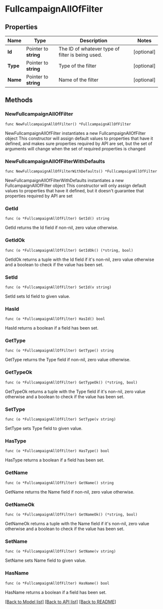 # FullcampaignAllOfFilter

## Properties

Name | Type | Description | Notes
------------ | ------------- | ------------- | -------------
**Id** | Pointer to **string** | The ID of whatever type of filter is being used. | [optional] 
**Type** | Pointer to **string** | Type of the filter | [optional] 
**Name** | Pointer to **string** | Name of the filter | [optional] 

## Methods

### NewFullcampaignAllOfFilter

`func NewFullcampaignAllOfFilter() *FullcampaignAllOfFilter`

NewFullcampaignAllOfFilter instantiates a new FullcampaignAllOfFilter object
This constructor will assign default values to properties that have it defined,
and makes sure properties required by API are set, but the set of arguments
will change when the set of required properties is changed

### NewFullcampaignAllOfFilterWithDefaults

`func NewFullcampaignAllOfFilterWithDefaults() *FullcampaignAllOfFilter`

NewFullcampaignAllOfFilterWithDefaults instantiates a new FullcampaignAllOfFilter object
This constructor will only assign default values to properties that have it defined,
but it doesn't guarantee that properties required by API are set

### GetId

`func (o *FullcampaignAllOfFilter) GetId() string`

GetId returns the Id field if non-nil, zero value otherwise.

### GetIdOk

`func (o *FullcampaignAllOfFilter) GetIdOk() (*string, bool)`

GetIdOk returns a tuple with the Id field if it's non-nil, zero value otherwise
and a boolean to check if the value has been set.

### SetId

`func (o *FullcampaignAllOfFilter) SetId(v string)`

SetId sets Id field to given value.

### HasId

`func (o *FullcampaignAllOfFilter) HasId() bool`

HasId returns a boolean if a field has been set.

### GetType

`func (o *FullcampaignAllOfFilter) GetType() string`

GetType returns the Type field if non-nil, zero value otherwise.

### GetTypeOk

`func (o *FullcampaignAllOfFilter) GetTypeOk() (*string, bool)`

GetTypeOk returns a tuple with the Type field if it's non-nil, zero value otherwise
and a boolean to check if the value has been set.

### SetType

`func (o *FullcampaignAllOfFilter) SetType(v string)`

SetType sets Type field to given value.

### HasType

`func (o *FullcampaignAllOfFilter) HasType() bool`

HasType returns a boolean if a field has been set.

### GetName

`func (o *FullcampaignAllOfFilter) GetName() string`

GetName returns the Name field if non-nil, zero value otherwise.

### GetNameOk

`func (o *FullcampaignAllOfFilter) GetNameOk() (*string, bool)`

GetNameOk returns a tuple with the Name field if it's non-nil, zero value otherwise
and a boolean to check if the value has been set.

### SetName

`func (o *FullcampaignAllOfFilter) SetName(v string)`

SetName sets Name field to given value.

### HasName

`func (o *FullcampaignAllOfFilter) HasName() bool`

HasName returns a boolean if a field has been set.


[[Back to Model list]](../README.md#documentation-for-models) [[Back to API list]](../README.md#documentation-for-api-endpoints) [[Back to README]](../README.md)


